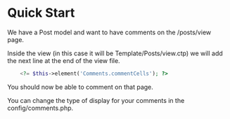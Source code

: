 Quick Start
===========

We have a Post model and want to have comments on the /posts/view page.

Inside the view (in this case it will be Template/Posts/view.ctp) 
we will add the next line at the end of the view file.

```php
    <?= $this->element('Comments.commentCells'); ?>
```

You should now be able to comment on that page.

You can change the type of display for your comments in the config/comments.php.
